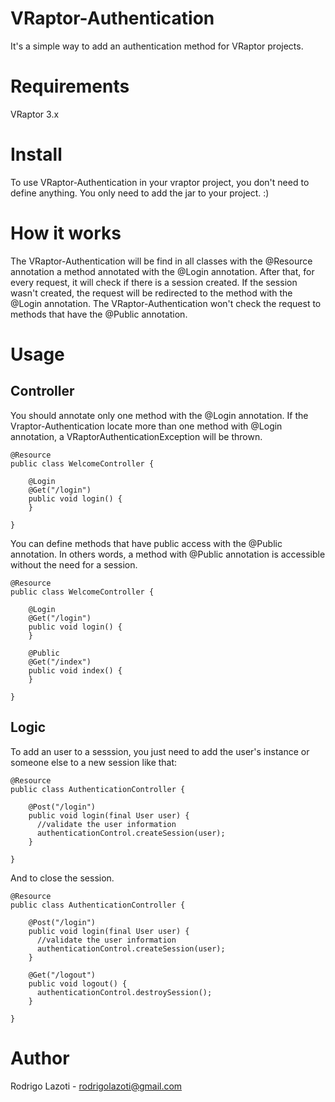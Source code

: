 VRaptor-Authentication
======================

It's a simple way to add an authentication method for VRaptor projects.

Requirements
============

VRaptor 3.x

Install
=======

To use VRaptor-Authentication in your vraptor project, you don't need to define anything.
You only need to add the jar to your project. :)

How it works
============

The VRaptor-Authentication will be find in all classes with the @Resource annotation a method annotated with the @Login annotation.
After that, for every request, it will check if there is a session created.
If the session wasn't created, the request will be redirected to the method with the @Login annotation. 
The VRaptor-Authentication won't check the request to methods that have the @Public annotation.

Usage
=====

Controller
----------

You should annotate only one method with the @Login annotation.
If the Vraptor-Authentication locate more than one method with @Login annotation, a VRaptorAuthenticationException will be thrown.

    @Resource
    public class WelcomeController {
      
        @Login
        @Get("/login")
        public void login() {
        }
        
    }

You can define methods that have public access with the @Public annotation.
In others words, a method with @Public annotation is accessible without the need for a session.
 
    @Resource
    public class WelcomeController {
      
        @Login
        @Get("/login")
        public void login() {
        }

        @Public
        @Get("/index")
        public void index() {
        }
        
    }

Logic
-----

To add an user to a sesssion, you just need to add the user's instance or someone else to a new session like that:

    @Resource
    public class AuthenticationController {

        @Post("/login")
        public void login(final User user) {
          //validate the user information
          authenticationControl.createSession(user);
        }

    }

And to close the session.

    @Resource
    public class AuthenticationController {

        @Post("/login")
        public void login(final User user) {
          //validate the user information
          authenticationControl.createSession(user);
        }

        @Get("/logout")
        public void logout() {
          authenticationControl.destroySession();
        }

    }


Author
======

Rodrigo Lazoti - rodrigolazoti@gmail.com
